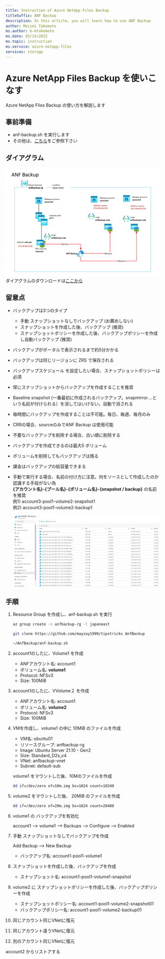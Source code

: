```yaml
---
title: Instruction of Azure NetApp Files Backup
titleSuffix: ANF Backup
description: In this article, you will learn how to use ANF Backup
author: Meisei Takemoto
ms.author: b-mtakemoto
ms.date: 03/14/2022
ms.topic: instruction
ms.service: azure-netapp-files
services: storage
---
```


# Azure NetApp Files Backup を使いこなす

Azure NetApp Files Backup の使い方を解説します

## 事前準備

* anf-backup.sh を実行します
* その他は、[こちら](https://github.com/maysay1999/anfdemo02/blob/main/anf-hands-on_prep.md)をご参照下さい

## ダイアグラム

![diagram](https://github.com/maysay1999/tipstricks/blob/main/images/anf_backup_diagram.png)  
  ダイアグラムのダウンロードは[ここから](https://github.com/maysay1999/tipstricks/blob/main/pdfs/220314_hands-on_diagram_anf_backup.pdf)

## 留意点

* バックアップは3つのタイプ  
  * 手動 スナップショットなしでバックアップ (お薦めしない)  
  * スナップショットを作成した後、バックアップ (推奨)  
  * スナップショットポリシーを作成した後、バックアップポリシーを作成し自動バックアップ (推奨)  

* バックアップがポータルで表示されるまで約5分かかる
* バックアップは同じリージョンに ZRS で保存される
* バックアップスケジュール を設定したい場合、スナップショットポリシーは必須
* 常にスナップショットからバックアップを作成することを推奨
* Baseline snapshot (一番最初に作成されるバックアップ。snapmirror....という名前が付けられる）を消してはいけない。自動で消される
* 毎時間にバックアップを作成することは不可能。毎日、毎週、毎月のみ
* CRRの場合、sourceのみでANF Backup は使用可能
* 不要なバックアップを削除する場合、古い順に削除する
* バックアップを作成できるのは最大5 ボリューム
* ボリュームを削除してもバックアップは残る
* 課金はバックアップの総容量できまる
* 手動で実行する場合、名前の付け方に注意。何をソースとして作成したのか認識する手段がない為  
  **{アカウント名}-{プール名}-{ボリューム名}-{snapshot / backup}** の名前を推奨  
  例1) account3-pool1-volume2-snapshot1  
  例2) account3-pool1-volume2-backup1  

  ![diagram](https://github.com/maysay1999/tipstricks/blob/main/images/anf_backup_sample.png)

## 手順

1. Resource Group を作成し、anf-backup.sh を実行

   ```bash
   az group create -n anfbackup-rg -l japaneast
   ```

   ```bash
   git clone https://github.com/maysay1999/tipstricks AnfBackup
   ```

   ```bash
   ~/AnfBackup/anf-backup.sh
   ```

2. account1のしたに、Volume1 を作成

   * ANFアカウント名: account1
   * ボリューム名: **volume1**
   * Protocol: NFSv3
   * Size: 100MiB

3. account1のしたに、VVolume２ を作成

   * ANFアカウント名: account1
   * ボリューム名: **volume2**
   * Protocol: NFSv3
   * Size: 100MiB

4. VMを作成し、volume1 の中に 10MiB のファイルを作成

   * VM名: ubuntu01
   * リソースグループ: anfbackup-rg
   * Image: Ubuntu Server 21.10 - Gen2
   * Size: Standard_D2s_v4
   * VNet: anfbackup-vnet
   * Subnet: default-sub

   volume1 をマウントした後、10Mのファイルを作成

   ```bash
   dd if=/dev/zero of=10m.img bs=1024 count=10240
   ```

5. volume2 をマウントした後、 20MiB のファイルを作成

   ```bash
   dd if=/dev/zero of=20m.img bs=1024 count=20480
   ```

6. volume1 の バックアップを有効化

   account1 --> volume1 --> Backups --> Configure --> Enabled  

7. 手動 スナップショットなしでバックアップを作成

   Add Backup --> New Backup  

   * バックアップ名: account1-pool1-volume1  

8. スナップショットを作成した後、バックアップを作成

   * スナップショット名: account1-pool1-volume1-snapshot

9. volume2 に スナップショットポリシーを作成した後、バックアップポリシーを作成

   * スナップショットポリシー名: account1-pool1-volume2-snapshot01  
   * バックアップポリシー名: account1-pool1-volume2-backup01  

10. 同じアカウント同じVNetに復元

11. 同じアカウント違うVNetに復元

12. 別のアカウント同じVNetに復元

   account2 からリストアする

